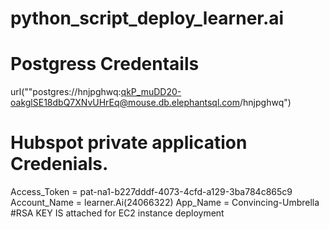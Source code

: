 # python_script_deploy_learner.ai

# Postgress Credentails
 url(""postgres://hnjpghwq:qkP_muDD20-oakglSE18dbQ7XNvUHrEq@mouse.db.elephantsql.com/hnjpghwq")
 
# Hubspot  private application Credenials.
  Access_Token = pat-na1-b227dddf-4073-4cfd-a129-3ba784c865c9
  Account_Name = learner.Ai(24066322)
  App_Name = Convincing-Umbrella
 #RSA KEY IS attached for EC2 instance deployment

